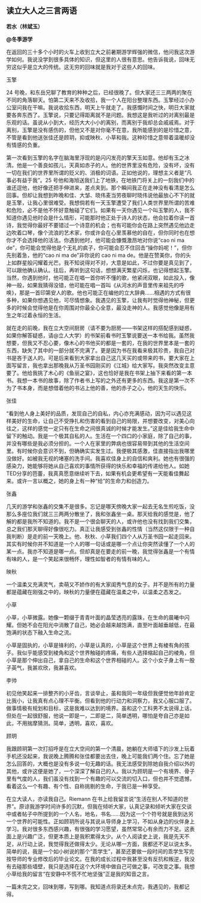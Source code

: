 ## 读立大人之三言两语

**若水（林斌玉）**

**@冬季游学**

在返回的三十多个小时的火车上收到立大之前暑期游学辉强的微信，他问我这次游学如何。我说没学到很多具体的知识，但这里的人很有意思。他告诉我说，回味无穷这似乎是立大的传统。这无穷的回味就是我对于这些人的回味。

玉擎

24 号晚，和东岳兄聊了教育的种种之后，已经很晚了。但大家还三三两两的聚在不同的角落聊天。怕第二天来不及收拾，我一个人在阳台整理东西。玉擎经过小办公室问我在干嘛。我说收拾东西，明天上午就走了。我感慨时间之快，明日大家就要各奔东西了。玉擎说，只要记得距离就不是问题。我想这是我听过的对离别最是乐观的话。虽说从小到大，经历大大小小的离别，而离别于我却总会戚戚焉。对于离别，玉擎是没有感伤的，但他又不是对你毫不在意，我所能感到的是珍惜之意，不管是看到他送张佳还是顾玥，抑或映秋、小草和我。这种珍惜之意带着温暖却没有情感的负重。

第一次看到玉擎的名字在脑海里浮现的是闪闪发亮的擎天玉如意。他却有玉之冰清。他是一个善良如孩儿，天真如赤子的人。他的世界里没有危险，没有坏，没有一切在我们的世界里所谓的贬义的、消极的词语。正如他说的，理想主义者是“凡事必有益于我”。25 号他和海旭送我们上了地铁，在地铁门将关上的一刻我们中的谁还逗他，他好像还把手伸进来，差点夹到。那个瞬间我正在走神没有看清是怎么回事。但却让我想到昨晚和佳、大邹、晓伟麦当劳夜聊时晓伟说他最放心不下的就是玉擎，让我心里很难受。我想倘若有一天玉擎遭受了我们人类世界里所谓的苦难和危险，必不是他不怀好意触碰了它们。如果有一天你遇见一个叫玉擎的人，我不知道你遇见他时会是什么情形，可能那时他正处于诗人的状态，他会拉着你读一首诗，我觉得你最好不要错过一个诗意的机会；也有可能你会在路上突然遇见他边走边吹着口琴，像个流浪的艺术家，你或许会在心里羡慕他的自在，但你同时也在想你才不会选择他的活法。你遇到他时，他可能会慷慨激昂地对你说“cao ni ma de”，你可能会觉得他是个无礼的疯子，你可能会忍不住回击“操你妈呢！”，但你先别着急，他的“cao ni ma de”非你说的 cao ni ma de。他是在赞美你，你的头上如群星般闪耀着光芒。我不知说得对不对，大意是如此，不过你要是真见到了，可以跟他确认确认。往后，再听到这句话，想想满天繁星闪烁，也记得想起玉擎。当然，你遇到他时，他可能正在唱一首你听不懂的歌，他紧闭双眼，如此投入，像神一般，如果我猜得没错，他可能在唱一首叫《从河水的声音里传来祖先的呼唤》，那是一首印第安人的歌。他也可能正在编他的立大辞典……相遇的方式有很多种，如果你想遇见他，可尽情想象。我遇见的玉擎，让我有时觉得他神秘，但更多的时候会觉得他是在你周围对你最全心全意，最没走神的人。我感觉他像是用有生之年过着永恒的生活。

就在走的前晚，我在立大空间厨房（请不要为厨房——书架这样的搭配感到疑惑，如果你解答疑惑，请@立人大学）的书架前看书时玉擎说要送一本书给我。虽然我想要，但我又不忍心要，像木心的书他买的都是一套的，在我的世界里本是一套的东西，缺失了其中的一部分就不完满了。更是因为书在我看来极其珍贵，我自己对书是吝于送人的。可是后来看到大家拿出自己这几天买的或带来的书，要大家在上面写留言，我也拿出那晚我从万圣书园刚买的《江城》给大家写。我突然改变主意要了。他给我挑了木心的《鱼丽之宴》，这也恰好是我在书架上抽下来看的第一本书。我想一本书的故事，除了作者书上写的之外还有更多的东西。我这是第一次不为了书本身，而是想借着他的书沾上他的善，他的赤子之心，他的天生的快乐。

张佳

“看到他人身上美好的品质，发现自己的自私，内心亦充满感动，因为可以遇见这样美好的生命，让自己不受挣扎和伤害的看到自己的局限，并想要改变，对美心向往之，这样的感觉一定只有在生命之间很真诚的时候才能发生。”这是佳给我生命中留下的触动。我是一个极其自私的人。生活在一个四口的小家庭，除了自己的事，并没有哪些是我必须分担的。一个人在家里的弊病也很容易带到其他的生活空间里。有时候你会意识不到，但确确实实发生过。我便极其感激，佳直接指出我哪里没做好。如被我无视的堵塞的洗手间。我喜欢佳身上的自信和爽利。她也有很强的感染力，她能够将她从自己喜欢的事情所获得的快乐和幸福的传递给他人。如她TED分享的芭蕾，我真真愿意继续听下去，如果有机会更希望有一天能看佳舞起来。或许一言以概之，她的身上有一种“给”的生命力和创造力。

张鑫

几天的游学和张鑫的交集不是很多。忘记是哪天傍晚大家一起去无名生煎吃饭，没那么多座位我们就三三两两分散坐了，我和张鑫坐一桌。那天给我的感觉是，他了解的都是我所不知道的。我不是一个很会聊天的人，或许他也没有找到我们交集，总之我们那天聊得好像很吃力。真正让我感受到张鑫的性情（当然这仅限于一种自我判断）是走的前一天晚上。他、秋秋、小草我们四个人从万圣书园一起走回来。其实有时候你并不知道是一个人的哪一句话或是哪一个点让你突然读懂了一个人的某一点。我亦不知道是哪一点。但却真是在要走的前一晚，我觉得张鑫是一个有情有味的人，是一个笑起来很畅怀，理性如智者的有情有味的人。

映秋

一个温柔又充满灵气，卖萌又不娇作的有大家闺秀气息的女子。并不是所有的力量都是蕴藏在刚强之中的，映秋的力量便在蕴藏在温柔之中，以温柔之态发之。

小草

小草，小草微露。她像一颗缀于青青叶面的晶莹透亮的露珠，在生命的晨曦中闪耀。但她不会在阳光中消散了自己，她必会越来越饱满，直至叶面越垂越低，在最饱满的状态下融入生命之流。

小草是固执的，小草是锋利的，小草是认真的，小草是这个世界上有棱有角的孩子。我似乎能感受到棱角和这个世界触碰的疼痛，有些人选择缩起自己的棱角，但小草是那个伸出自己，拿自己的生命和这个世界相碰的人。这个小女子身上有一股子英气，我甚欢欣，我甚喜欢。

李帅

初见他笑起来一排整齐的小牙齿，言谈举止，虽和我同一年级但我便觉他年龄肯定比我小，让我真有点心理不平衡。但看到他的行动力和洞察力，我又心服口服了。做事情极有规划和目标，这是我难以达到的境界。虽和这个工科男不太说得上话，但处在一起很舒服，他说一即是一，二即是二，简单透明，哪怕是夸自己亦是如此，不用揣摩猜测。简单，透明，喜欢，喜欢。

顾玥

我跟顾玥第一次打招呼是在立大空间的第一个清晨，她躺在大师墙下的沙发上玩着手机还没起来，我说晚上腾腾和张佳都要出去住，晚上可能我们两个住。忘了她是怎么回答的，大概也是没有多说一句无趣的话。我无法感受到除她自我介绍以外的其他，或许这便是她了，一个深深了解自己的人。我以为顾玥是一个有境界、骨子里有气度的人，我们虽没有找到一个有趣的可以交流的切入口，但也并不觉遗憾，看着这么一个有趣、有个性、自称挑剔的生命，于我已是一种享受。

在立大读人，亦读我自己。Riemann 在书上给我留言说“生活在别人不知道的世界”。原谅我游学时间许多的沉默，但我在倾听大家，认真记录和倾听大家在交谈中或者帖子中所提到的一个人名，地名，书名……因为这一个个符号就是我到达另一个世界的可能性。正如顾玥所说与其说从导师身上学习，不如从身边的伙伴身上学习。我对很多东西感兴趣，有很强的学习愿望，虽然常常心有余而力不足。这表面上是兴趣广泛，但更本质上是我积累得太少。从个人阅读史上说，我是先天不足，从行动上说，我觉得我还做得太少。无论从哪一方面，我都还不足以说太多。简单的说，我是一个如小树说的那个“乖学生”，甚至还要做一段时间的乖学生写完按导师的专业修改后的毕业论文。在我的成长过程中我甚至没有反抗和叛逆，我没有去碰那些墙壁，我只是选择在这个大环境中做自己可做之事，可改变之事。我想小草给我的留言“在安静中不慌不忙地坚强”正是我的知音之言。

一篇未完之文，回味到哪，写到哪。我知道点将录还未点完，我遇见的，我都记得。
